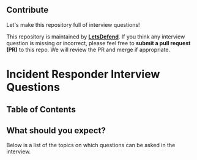  ## Contribute

Let's make this repository full of interview questions!

This repository is maintained by [**LetsDefend**](https://letsdefend.io/). If you think any interview question is missing or incorrect, please feel free to **submit a pull request (PR)** to this repo. We will review the PR and merge if appropriate.

# Incident Responder Interview Questions

## Table of Contents










## What should you expect?

Below is a list of the topics on which questions can be asked in the interview.
